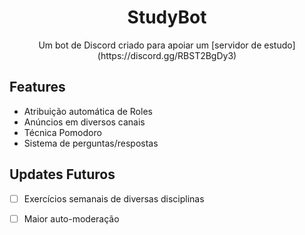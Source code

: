 <h1 align="center">StudyBot<project-name></h1>

<p align="center">Um bot de Discord criado para apoiar um [servidor de estudo](https://discord.gg/RBST2BgDy3) <project-description></p>

## Features
- Atribuição automática de Roles
- Anúncios em diversos canais
- Técnica Pomodoro
- Sistema de perguntas/respostas 


## Updates Futuros

- [ ] Exercícios semanais de diversas disciplinas
- [ ] Maior auto-moderação
      
